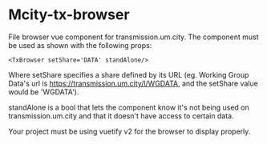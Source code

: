 # Mcity-tx-browser

File browser vue component for transmission.um.city. The component must be used as shown with the following props:

```vue
<TxBrowser setShare='DATA' standAlone/>
```

Where setShare specifies a share defined by its URL (eg. Working Group Data's url is https://transmission.um.city/l/WGDATA, and the setShare value would be 'WGDATA').

standAlone is a bool that lets the component know it's not being used on transmission.um.city and that it doesn't have access to certain data.

Your project must be using vuetify v2 for the browser to display properly.
